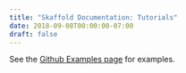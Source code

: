 ```yaml
---
title: "Skaffold Documentation: Tutorials"
date: 2018-09-08T00:00:00-07:00
draft: false
---
```



See the [Github Examples page](https://github.com/GoogleContainerTools/skaffold/tree/latest-release/examples) for examples. 
